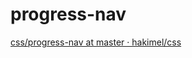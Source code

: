 # progress-nav

[css/progress-nav at master · hakimel/css](https://github.com/hakimel/css/tree/master/progress-nav)

